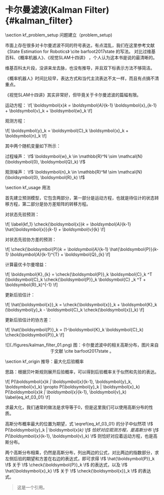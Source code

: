 卡尔曼滤波(Kalman Filter){#kalman_filter}
========================

\section kf_problem_setup 问题建立（problem_setup)

市面上存在很多对卡尔曼滤波不同的符号表达，有点混乱，我们在这里参考文献《State Estimation for Robotics》 \cite barfoot2017state 的写法。
对比过维基百科、《概率机器人》、《视觉SLAM十四讲》 ，个人认为这本书是说的最清晰的。

维基百科太片段，没讲来龙去脉，也没有推导，并且双下标表示方法不够简洁。

《概率机器人》时间比较早，表达方式和当代主流表达不太一样，而且有点搞不清重点。

《视觉SLAM十四讲》其实非常好，但毕竟关于卡尔曼滤波的篇幅有限。

运动方程：
\f[
    \boldsymbol{x}_k = \boldsymbol{A}_{k-1} \boldsymbol{x}_{k-1} + \boldsymbol{v}_k + \boldsymbol{w}_k
\f]

观测方程：

\f[
    \boldsymbol{y}_k = \boldsymbol{C}_k \boldsymbol{x}_k + \boldsymbol{n}_k
\f]

其中两个随机变量如下所示：

过程噪声： \f$ \boldsymbol{w}_k \in \mathbb{R}^N \sim \mathcal{N}(\boldsymbol{0}, \boldsymbol{Q}_k) \f$

观测噪声： \f$ \boldsymbol{n}_k \in \mathbb{R}^M \sim \mathcal{N}(\boldsymbol{0}, \boldsymbol{R}_k) \f$

\section kf_usage 用法

首先建立预测模型，它包含两部分，第一部分是运动方程，也就是待估计的状态转移方程，第二部分是协方差矩阵的转移方程。


对状态先验预测：

\f[
\label{kf_1}
\check{\boldsymbol{x}}_k = \boldsymbol{A}_{k-1} \hat{\boldsymbol{x}}_{k-1} + \boldsymbol{v}_{k}
\f]

对状态先验协方差的预测：

\f[
\check{\boldsymbol{P}}_k =  \boldsymbol{A}_{k-1} \hat{\boldsymbol{P}}_{k-1} \boldsymbol{A}_{k-1}^{T} + \boldsymbol{Q}_{k}
\f]

计算最优卡尔曼增益：

\f[
    \boldsymbol{K}_{k}  =  \check{\boldsymbol{P}}_k \boldsymbol{C}_k ^T (\boldsymbol{C}_k \check{\boldsymbol{P}}_k \boldsymbol{C} _k ^T + \boldsymbol{R}_k)^{-1}
\f]

更新后验估计：

\f[
    \hat{\boldsymbol{x}}_k = \check{\boldsymbol{x}}_k + \boldsymbol{K}_k (\boldsymbol{y}_k - \boldsymbol{C}_k \check{\boldsymbol{x}}_k)
\f]

更新后验估计的协方差：

\f[
   \hat{\boldsymbol{P}}_k = (1-\boldsymbol{K}_k \boldsymbol{C}_k) \check{\boldsymbol{P}}_k
\f]

<center>
![](./figures/kalman_filter_01.png)
图：卡尔曼滤波中的相关高斯分布，图片来自于文献 \cite barfoot2017state 。
</center>


\section kf_origin 推导：最大化后验概率

思路：根据贝叶斯规则展开后验概率，可以得到后验概率关于似然和先验的表达。

\f[
    P(\boldsymbol{x}_k | \boldsymbol{x}_{k-1}, \boldsymbol{y}_k, \boldsymbol{v}_k) \propto
    P(\boldsymbol{y}_k | \boldsymbol{x}_k) P(\boldsymbol{x}_k | \boldsymbol{x}_{k-1}, \boldsymbol{v}_k)
    \label{eq_kf_03_01}
\f]

求最大化，我们通常的做法是求导等于0，但是这里我们可以使用高斯分布的性质。

高斯分布概率最大的位置为期望，式 \\eqref{eq_kf_03_01} 的分子中似然项 \f$ P(\boldsymbol{y}_k | \boldsymbol{x}_k) \f$ 恰好对应观测方程，是高斯分布
\f$ P(\boldsymbol{x}_{k-1}, \boldsymbol{v}_k) \f$ 则恰好对应着运动方程，也是高斯分布。

两个高斯分布相乘，仍然是高斯分布，列出两边的公式，对比两边的指数部分，求左侧后验的期望和方差在右边的表达式，即可求得 \f$ \hat{\boldsymbol{P}}_k \f$ 关于 \f$ \check{\boldsymbol{P}}_k \f$ 的表达式，以及 \f$ \hat{\boldsymbol{x}_k} \f$ 关于 \f$ \check{\boldsymbol{x}}_k \f$ 的表达式。

> 这是一个引用。